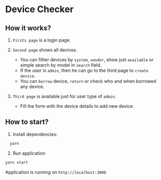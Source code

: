 # Device Checker

## How it works?

1. `Firsts page` is a login page.

2. `Second page` shows all devices.

   - You can fillter devices by `system`, `vendor`, show just `available` or simple search by model in `search` field.
   - If the user is `admin`, then he can go to the third page to `create device`.
   - You can `borrow` device, `return` or check who and when borrowed any device.

3. `Third page` is available just for user type of `admin`.

   - Fill the form with the device details to add new device.

## How to start?

1. Install dependencies:

```sh
  yarn
```

2. Run application

```sh
yarn start
```

Application is running on `http://localhost:3000`
